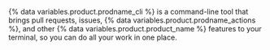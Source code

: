 {% data variables.product.prodname_cli %} is a command-line tool that brings pull requests, issues, {% data variables.product.prodname_actions %}, and other {% data variables.product.product_name %} features to your terminal, so you can do all your work in one place.